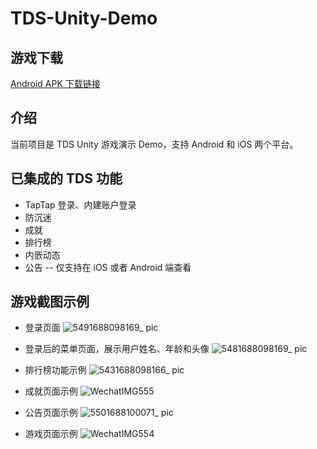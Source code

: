 # TDS-Unity-Demo

## 游戏下载

[Android APK 下载链接](https://capacity-files.lcfile.com/VMc8FhkI3dl39Pol4G5ULR4N0BID6gL0/release.apk)

## 介绍
当前项目是 TDS Unity 游戏演示 Demo，支持 Android 和 iOS 两个平台。

## 已集成的 TDS 功能
* TapTap 登录、内建账户登录
* 防沉迷
* 成就
* 排行榜
* 内嵌动态
* 公告 -- 仅支持在 iOS 或者 Android 端查看

## 游戏截图示例

* 登录页面
![5491688098169_ pic](https://github.com/taptap/TDS-Unity-Demo/assets/11917002/3e5dafea-ab47-42f8-9146-7551e816f253)

* 登录后的菜单页面，展示用户姓名、年龄和头像
![5481688098169_ pic](https://github.com/taptap/TDS-Unity-Demo/assets/11917002/8dd837ba-f323-4ed5-8405-3f6992b4057c)

* 排行榜功能示例
![5431688098166_ pic](https://github.com/taptap/TDS-Unity-Demo/assets/11917002/3febf13b-af83-46d4-883c-60b73fa15c95)

* 成就页面示例
![WechatIMG555](https://github.com/taptap/TDS-Unity-Demo/assets/11917002/32290d2c-b61f-407c-a326-2d27cc3e40d9)

* 公告页面示例
![5501688100071_ pic](https://github.com/taptap/TDS-Unity-Demo/assets/11917002/9c7b3624-dad0-4462-a692-fc8ebdd87924)

* 游戏页面示例
![WechatIMG554](https://github.com/taptap/TDS-Unity-Demo/assets/11917002/0075f583-2a91-4bd7-8cb0-4f0f18ec9c54)



